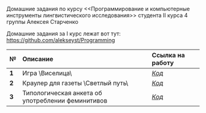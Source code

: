 Домашние задания по курсу <<Программирование и компьютерные инструменты лингвистического исследования>> студента II курса 4 группы Алексея Старченко

Домашние задания за I курс лежат вот тут: https://github.com/alekseyst/Programming


|  №      | Описание    | Ссылка на работу |
| :------------- |:-------------| :-----|
| **1**    | Игра \Виселица\ | [*Код*](https://www.github.com) |
| **2**    | Краулер для газеты \Светлый путь\ | [*Код*](https://www.github.com) |
| **3**    | Типологическая анкета об употреблении феминитивов| [*Код*](https://www.github.com) |
